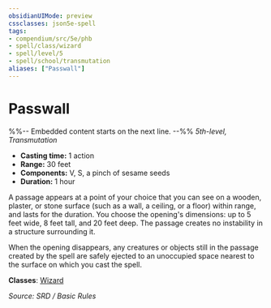 ```yaml
---
obsidianUIMode: preview
cssclasses: json5e-spell
tags:
- compendium/src/5e/phb
- spell/class/wizard
- spell/level/5
- spell/school/transmutation
aliases: ["Passwall"]
---
```

# Passwall
%%-- Embedded content starts on the next line. --%%
*5th-level, Transmutation*  

- **Casting time:** 1 action
- **Range:** 30 feet
- **Components:** V, S, a pinch of sesame seeds
- **Duration:** 1 hour

A passage appears at a point of your choice that you can see on a wooden, plaster, or stone surface (such as a wall, a ceiling, or a floor) within range, and lasts for the duration. You choose the opening's dimensions: up to 5 feet wide, 8 feet tall, and 20 feet deep. The passage creates no instability in a structure surrounding it.

When the opening disappears, any creatures or objects still in the passage created by the spell are safely ejected to an unoccupied space nearest to the surface on which you cast the spell.

**Classes**: [Wizard](compendium/classes/wizard.md)

*Source: SRD / Basic Rules*
